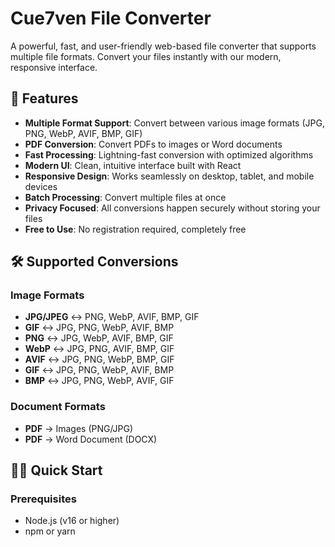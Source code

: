 # Cue7ven File Converter

A powerful, fast, and user-friendly web-based file converter that supports multiple file formats. Convert your files instantly with our modern, responsive interface.

## 🚀 Features

- **Multiple Format Support**: Convert between various image formats (JPG, PNG, WebP, AVIF, BMP, GIF)
- **PDF Conversion**: Convert PDFs to images or Word documents
- **Fast Processing**: Lightning-fast conversion with optimized algorithms
- **Modern UI**: Clean, intuitive interface built with React
- **Responsive Design**: Works seamlessly on desktop, tablet, and mobile devices
- **Batch Processing**: Convert multiple files at once
- **Privacy Focused**: All conversions happen securely without storing your files
- **Free to Use**: No registration required, completely free

## 🛠️ Supported Conversions

### Image Formats

- **JPG/JPEG** ↔ PNG, WebP, AVIF, BMP, GIF
- **GIF** ↔ JPG, PNG, WebP, AVIF, BMP
- **PNG** ↔ JPG, WebP, AVIF, BMP, GIF
- **WebP** ↔ JPG, PNG, AVIF, BMP, GIF
- **AVIF** ↔ JPG, PNG, WebP, BMP, GIF
- **GIF** ↔ JPG, PNG, WebP, AVIF, BMP
- **BMP** ↔ JPG, PNG, WebP, AVIF, GIF

### Document Formats

- **PDF** → Images (PNG/JPG)
- **PDF** → Word Document (DOCX)

## 🏃‍♂️ Quick Start

### Prerequisites

- Node.js (v16 or higher)
- npm or yarn
